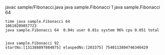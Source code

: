 javac sample/Fibonacci.java
java sample.Fibonacci 1
java sample.Fibonacci 64


```
time java sample.Fibonacci 64
10610209857723
java sample.Fibonacci 64  0.04s user 0.01s system 96% cpu 0.051 total


java sample.Fibonacci 92
startNs:[131388897884875] elaspedNs:[203375] 7540113804746346429
```